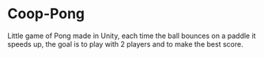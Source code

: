 # Coop-Pong

Little game of Pong made in Unity, each time the ball bounces on a paddle it speeds up, the goal is to play with 2 players and to make the best score.
